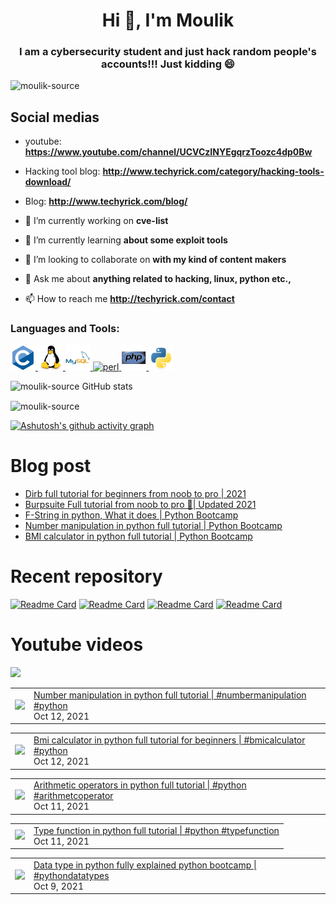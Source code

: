 <h1 align="center">Hi 👋, I'm Moulik</h1>
<h3 align="center">I am a cybersecurity student and just hack random people's accounts!!! Just kidding 😄</h3>

<p align="left"> <img src="https://komarev.com/ghpvc/?username=moulik-source&label=Profile%20views&color=0e75b6&style=flat" alt="moulik-source" /> </p> 

## Social medias
- youtube: **https://www.youtube.com/channel/UCVCzINYEgqrzToozc4dp0Bw**
- Hacking tool blog: **http://www.techyrick.com/category/hacking-tools-download/**
- Blog: **http://www.techyrick.com/blog/**

- 🔭 I’m currently working on **cve-list**

- 🌱 I’m currently learning **about some exploit tools**

- 👯 I’m looking to collaborate on **with my kind of content makers**

- 💬 Ask me about **anything related to hacking, linux, python etc.,**

- 📫 How to reach me **http://techyrick.com/contact**


<h3 align="left">Languages and Tools:</h3>
<p align="left"> <a href="https://www.cprogramming.com/" target="_blank"> <img src="https://raw.githubusercontent.com/devicons/devicon/master/icons/c/c-original.svg" alt="c" width="40" height="40"/> </a> <a href="https://www.linux.org/" target="_blank"> <img src="https://raw.githubusercontent.com/devicons/devicon/master/icons/linux/linux-original.svg" alt="linux" width="40" height="40"/> </a> <a href="https://www.mysql.com/" target="_blank"> <img src="https://raw.githubusercontent.com/devicons/devicon/master/icons/mysql/mysql-original-wordmark.svg" alt="mysql" width="40" height="40"/> </a> <a href="https://www.perl.org/" target="_blank"> <img src="https://api.iconify.design/logos-perl.svg" alt="perl" width="40" height="40"/> </a> <a href="https://www.php.net" target="_blank"> <img src="https://raw.githubusercontent.com/devicons/devicon/master/icons/php/php-original.svg" alt="php" width="40" height="40"/> </a> <a href="https://www.python.org" target="_blank"> <img src="https://raw.githubusercontent.com/devicons/devicon/master/icons/python/python-original.svg" alt="python" width="40" height="40"/> </a> </p>



![moulik-source GitHub stats](https://github-readme-stats.vercel.app/api?username=moulik-source&show_icons=true&theme=vision-friendly-dark)

<p><img align="center" src="https://github-readme-streak-stats.herokuapp.com/?user=moulik-source&theme=vision-friendly-dark" alt="moulik-source" /></p>

[![Ashutosh's github activity graph](https://activity-graph.herokuapp.com/graph?username=moulik-source&bg_color=000000&color=00ff33&line=1e00ff&point=ff0000&area=true&hide_border=true)](https://github.com/ashutosh00710/github-readme-activity-graph)

# Blog post
<!-- BLOG-POST-LIST:START -->
- [Dirb full tutorial for beginners from noob to pro | 2021](https://techyrick.com/dirb/)
- [Burpsuite Full tutorial from noob to pro 💯| Updated 2021](https://techyrick.com/burpsuite-full-tutorial/)
- [F-String in python, What it does | Python Bootcamp](https://techyrick.com/f-string-in-python/)
- [Number manipulation in python full tutorial | Python Bootcamp](https://techyrick.com/number-manipulation-in-python/)
- [BMI calculator in python full tutorial | Python Bootcamp](https://techyrick.com/bmi-calculator-in-python/)
<!-- BLOG-POST-LIST:END -->

# Recent repository 

[![Readme Card](https://github-readme-stats.vercel.app/api/pin/?username=moulik-source&repo=ddos&theme=outrun)](https://github.com/moulik-source/ddos) 
[![Readme Card](https://github-readme-stats.vercel.app/api/pin/?username=moulik-source&repo=port-scan&theme=outrun)](https://github.com/moulik-source/port-scan)
[![Readme Card](https://github-readme-stats.vercel.app/api/pin/?username=moulik-source&repo=webcheck&theme=outrun)](https://github.com/moulik-source/webcheck)
[![Readme Card](https://github-readme-stats.vercel.app/api/pin/?username=moulik-source&repo=social&theme=outrun)](https://github.com/moulik-source/social)

# Youtube videos

[<img src="https://img.shields.io/badge/-Subscribe-red?style=for-the-badge&logo=youtube&logoColor=white"/>](https://www.youtube.com/channel/UCVCzINYEgqrzToozc4dp0Bw?sub_confirmation=1)

<!-- YOUTUBE:START --><table><tr><td><a href="https://www.youtube.com/watch?v=uHiPbKUqcLQ"><img width="140px" src="https://i.ytimg.com/vi/uHiPbKUqcLQ/mqdefault.jpg"></a></td>
<td><a href="https://www.youtube.com/watch?v=uHiPbKUqcLQ">Number manipulation in python full tutorial | #numbermanipulation #python</a><br/>Oct 12, 2021</td></tr></table>
<table><tr><td><a href="https://www.youtube.com/watch?v=uGnIncTfbIk"><img width="140px" src="https://i.ytimg.com/vi/uGnIncTfbIk/mqdefault.jpg"></a></td>
<td><a href="https://www.youtube.com/watch?v=uGnIncTfbIk">Bmi calculator in python full tutorial for beginners | #bmicalculator #python</a><br/>Oct 12, 2021</td></tr></table>
<table><tr><td><a href="https://www.youtube.com/watch?v=S9SRJPV6Lno"><img width="140px" src="https://i.ytimg.com/vi/S9SRJPV6Lno/mqdefault.jpg"></a></td>
<td><a href="https://www.youtube.com/watch?v=S9SRJPV6Lno">Arithmetic operators in python full tutorial | #python #arithmetcoperator</a><br/>Oct 11, 2021</td></tr></table>
<table><tr><td><a href="https://www.youtube.com/watch?v=R2mVrFUoXy4"><img width="140px" src="https://i.ytimg.com/vi/R2mVrFUoXy4/mqdefault.jpg"></a></td>
<td><a href="https://www.youtube.com/watch?v=R2mVrFUoXy4">Type function in python full tutorial | #python #typefunction</a><br/>Oct 11, 2021</td></tr></table>
<table><tr><td><a href="https://www.youtube.com/watch?v=GfwpGtxe4s8"><img width="140px" src="https://i.ytimg.com/vi/GfwpGtxe4s8/mqdefault.jpg"></a></td>
<td><a href="https://www.youtube.com/watch?v=GfwpGtxe4s8">Data type in python fully explained python bootcamp | #pythondatatypes</a><br/>Oct 9, 2021</td></tr></table>
<!-- YOUTUBE:END -->

